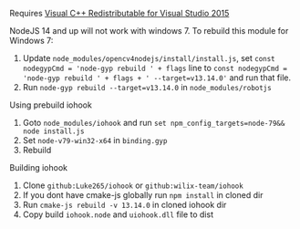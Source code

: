 Requires [Visual C++ Redistributable for Visual Studio 2015](https://www.microsoft.com/en-us/download/details.aspx?id=48145)

NodeJS 14 and up will not work with windows 7. To rebuild this module for Windows 7:
1. Update `node_modules/opencv4nodejs/install/install.js`, set `const nodegypCmd = 'node-gyp rebuild ' + flags` line to `const nodegypCmd = 'node-gyp rebuild ' + flags + ' --target=v13.14.0'` and run that file.
2. Run `node-gyp rebuild --target=v13.14.0` in `node_modules/robotjs`

Using prebuild iohook
1. Goto `node_modules/iohook` and run `set npm_config_targets=node-79&& node install.js`
2. Set `node-v79-win32-x64` in `binding.gyp`
3. Rebuild

Building iohook

1. Clone `github:Luke265/iohook` or `github:wilix-team/iohook`
2. If you dont have cmake-js globally run `npm install` in cloned dir
3. Run `cmake-js rebuild -v 13.14.0` in cloned iohook dir
4. Copy build `iohook.node` and `uiohook.dll` file to dist